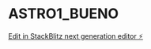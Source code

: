 # ASTRO1_BUENO

[Edit in StackBlitz next generation editor ⚡️](https://stackblitz.com/~/github.com/ebascunanf/ASTRO1_BUENO)